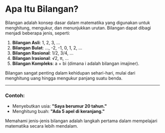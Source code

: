 # Apa Itu Bilangan?

Bilangan adalah konsep dasar dalam matematika yang digunakan untuk menghitung, mengukur, dan menunjukkan urutan. Bilangan dapat dibagi menjadi beberapa jenis, seperti:

1. **Bilangan Asli**: 1, 2, 3, ...
2. **Bilangan Bulat**: ..., -2, -1, 0, 1, 2, ...
3. **Bilangan Rasional**: 1/2, 3/4, ...
4. **Bilangan Irasional**: √2, π, ...
5. **Bilangan Kompleks**: a + bi (dimana i adalah bilangan imajiner).

Bilangan sangat penting dalam kehidupan sehari-hari, mulai dari menghitung uang hingga mengukur panjang suatu benda.

---

### Contoh:
- Menyebutkan usia: **"Saya berumur 20 tahun."**
- Menghitung buah: **"Ada 5 apel di keranjang."**

Memahami jenis-jenis bilangan adalah langkah pertama dalam mempelajari matematika secara lebih mendalam.
